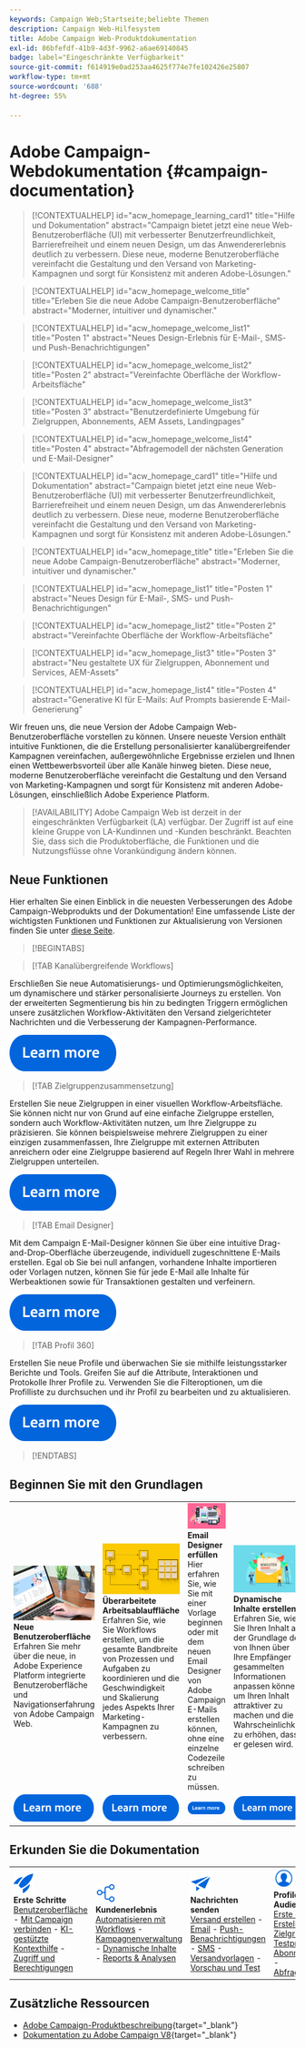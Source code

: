 ```yaml
---
keywords: Campaign Web;Startseite;beliebte Themen
description: Campaign Web-Hilfesystem
title: Adobe Campaign Web-Produktdokumentation
exl-id: 86bfefdf-41b9-4d3f-9962-a6ae69140845
badge: label="Eingeschränkte Verfügbarkeit"
source-git-commit: f614919e0ad253aa4625f774e7fe102426e25807
workflow-type: tm+mt
source-wordcount: '688'
ht-degree: 55%

---
```


# Adobe Campaign-Webdokumentation {#campaign-documentation}

>[!CONTEXTUALHELP]
>id="acw_homepage_learning_card1"
>title="Hilfe und Dokumentation"
>abstract="Campaign bietet jetzt eine neue Web-Benutzeroberfläche (UI) mit verbesserter Benutzerfreundlichkeit, Barrierefreiheit und einem neuen Design, um das Anwendererlebnis deutlich zu verbessern. Diese neue, moderne Benutzeroberfläche vereinfacht die Gestaltung und den Versand von Marketing-Kampagnen und sorgt für Konsistenz mit anderen Adobe-Lösungen."

>[!CONTEXTUALHELP]
>id="acw_homepage_welcome_title"
>title="Erleben Sie die neue Adobe Campaign-Benutzeroberfläche"
>abstract="Moderner, intuitiver und dynamischer."

>[!CONTEXTUALHELP]
>id="acw_homepage_welcome_list1"
>title="Posten 1"
>abstract="Neues Design-Erlebnis für E-Mail-, SMS- und Push-Benachrichtigungen"

>[!CONTEXTUALHELP]
>id="acw_homepage_welcome_list2"
>title="Posten 2"
>abstract="Vereinfachte Oberfläche der Workflow-Arbeitsfläche"

>[!CONTEXTUALHELP]
>id="acw_homepage_welcome_list3"
>title="Posten 3"
>abstract="Benutzerdefinierte Umgebung für Zielgruppen, Abonnements, AEM Assets, Landingpages"

>[!CONTEXTUALHELP]
>id="acw_homepage_welcome_list4"
>title="Posten 4"
>abstract="Abfragemodell der nächsten Generation und E-Mail-Designer"

<!--
>[!CONTEXTUALHELP]
>id="acw_homepage_welcome_list5"
>title="Item 5"
>abstract="Additional Item"-->

<!-- TO REMOVE BELOW-->

>[!CONTEXTUALHELP]
>id="acw_homepage_card1"
>title="Hilfe und Dokumentation"
>abstract="Campaign bietet jetzt eine neue Web-Benutzeroberfläche (UI) mit verbesserter Benutzerfreundlichkeit, Barrierefreiheit und einem neuen Design, um das Anwendererlebnis deutlich zu verbessern. Diese neue, moderne Benutzeroberfläche vereinfacht die Gestaltung und den Versand von Marketing-Kampagnen und sorgt für Konsistenz mit anderen Adobe-Lösungen."

>[!CONTEXTUALHELP]
>id="acw_homepage_title"
>title="Erleben Sie die neue Adobe Campaign-Benutzeroberfläche"
>abstract="Moderner, intuitiver und dynamischer."

>[!CONTEXTUALHELP]
>id="acw_homepage_list1"
>title="Posten 1"
>abstract="Neues Design für E-Mail-, SMS- und Push-Benachrichtigungen"

>[!CONTEXTUALHELP]
>id="acw_homepage_list2"
>title="Posten 2"
>abstract="Vereinfachte Oberfläche der Workflow-Arbeitsfläche"

>[!CONTEXTUALHELP]
>id="acw_homepage_list3"
>title="Posten 3"
>abstract="Neu gestaltete UX für Zielgruppen, Abonnement und Services, AEM-Assets"

>[!CONTEXTUALHELP]
>id="acw_homepage_list4"
>title="Posten 4"
>abstract="Generative KI für E-Mails: Auf Prompts basierende E-Mail-Generierung"

<!--TO REMOVE ABOVE-->

Wir freuen uns, die neue Version der Adobe Campaign Web-Benutzeroberfläche vorstellen zu können. Unsere neueste Version enthält intuitive Funktionen, die die Erstellung personalisierter kanalübergreifender Kampagnen vereinfachen, außergewöhnliche Ergebnisse erzielen und Ihnen einen Wettbewerbsvorteil über alle Kanäle hinweg bieten. Diese neue, moderne Benutzeroberfläche vereinfacht die Gestaltung und den Versand von Marketing-Kampagnen und sorgt für Konsistenz mit anderen Adobe-Lösungen, einschließlich Adobe Experience Platform.

>[!AVAILABILITY]
> Adobe Campaign Web ist derzeit in der eingeschränkten Verfügbarkeit (LA) verfügbar. Der Zugriff ist auf eine kleine Gruppe von LA-Kundinnen und -Kunden beschränkt. Beachten Sie, dass sich die Produktoberfläche, die Funktionen und die Nutzungsflüsse ohne Vorankündigung ändern können.

## Neue Funktionen

Hier erhalten Sie einen Einblick in die neuesten Verbesserungen des Adobe Campaign-Webprodukts und der Dokumentation! Eine umfassende Liste der wichtigsten Funktionen und Funktionen zur Aktualisierung von Versionen finden Sie unter [diese Seite](rn/whats-new.md).

>[!BEGINTABS]

>[!TAB Kanalübergreifende Workflows]

Erschließen Sie neue Automatisierungs- und Optimierungsmöglichkeiten, um dynamischere und stärker personalisierte Journeys zu erstellen. Von der erweiterten Segmentierung bis hin zu bedingten Triggern ermöglichen unsere zusätzlichen Workflow-Aktivitäten den Versand zielgerichteter Nachrichten und die Verbesserung der Kampagnen-Performance.

[![Bild](assets/do-not-localize/learn-more-button.svg)](workflows/gs-workflows.md)

>[!TAB Zielgruppenzusammensetzung]

Erstellen Sie neue Zielgruppen in einer visuellen Workflow-Arbeitsfläche. Sie können nicht nur von Grund auf eine einfache Zielgruppe erstellen, sondern auch Workflow-Aktivitäten nutzen, um Ihre Zielgruppe zu präzisieren. Sie können beispielsweise mehrere Zielgruppen zu einer einzigen zusammenfassen, Ihre Zielgruppe mit externen Attributen anreichern oder eine Zielgruppe basierend auf Regeln Ihrer Wahl in mehrere Zielgruppen unterteilen.

[![Bild](assets/do-not-localize/learn-more-button.svg)](audience/create-audience.md)

>[!TAB Email Designer]

Mit dem Campaign E-Mail-Designer können Sie über eine intuitive Drag-and-Drop-Oberfläche überzeugende, individuell zugeschnittene E-Mails erstellen. Egal ob Sie bei null anfangen, vorhandene Inhalte importieren oder Vorlagen nutzen, können Sie für jede E-Mail alle Inhalte für Werbeaktionen sowie für Transaktionen gestalten und verfeinern.

[![Bild](assets/do-not-localize/learn-more-button.svg)](email/get-started-email-designer.md)

>[!TAB Profil 360]

Erstellen Sie neue Profile und überwachen Sie sie mithilfe leistungsstarker Berichte und Tools. Greifen Sie auf die Attribute, Interaktionen und Protokolle Ihrer Profile zu. Verwenden Sie die Filteroptionen, um die Profilliste zu durchsuchen und ihr Profil zu bearbeiten und zu aktualisieren.

[![Bild](assets/do-not-localize/learn-more-button.svg)](audience/gs-audiences-recipients.md)

>[!ENDTABS]

## Beginnen Sie mit den Grundlagen

<table style="table-layout:fixed">
  <tr style="border: 0;">
    <td>
    <a href="get-started/user-interface.md"><img src="assets/do-not-localize/menu-ui.jpeg"></a>
    <div><strong>Neue Benutzeroberfläche</strong><br/>Erfahren Sie mehr über die neue, in Adobe Experience Platform integrierte Benutzeroberfläche und Navigationserfahrung von Adobe Campaign Web.</div>
    </td>
    <td>
    <a href="workflows/gs-workflows.md"><img src="assets/do-not-localize/menu-workflows.jpeg"></a>
    <div><strong>Überarbeitete Arbeitsablauffläche</strong><br/>Erfahren Sie, wie Sie Workflows erstellen, um die gesamte Bandbreite von Prozessen und Aufgaben zu koordinieren und die Geschwindigkeit und Skalierung jedes Aspekts Ihrer Marketing-Kampagnen zu verbessern.</div><br/>
    </td>
    <td>
    <a href="email/get-started-email-designer.md"><img src="assets/do-not-localize/menu-email.png"></a>
    <div><strong>Email Designer erfüllen</strong><br/>Hier erfahren Sie, wie Sie mit einer Vorlage beginnen oder mit dem neuen Email Designer von Adobe Campaign E-Mails erstellen können, ohne eine einzelne Codezeile schreiben zu müssen.
    </div></td>
    <td>
    <a href="personalization/gs-personalization.md"><img src="assets/do-not-localize/menu-dynamic.png"></a>
    <div><strong>Dynamische Inhalte erstellen</strong><br/>Erfahren Sie, wie Sie Ihren Inhalt auf der Grundlage der von Ihnen über Ihre Empfänger gesammelten Informationen anpassen können, um Ihren Inhalt attraktiver zu machen und die Wahrscheinlichkeit zu erhöhen, dass er gelesen wird.</div>
    </td>
  </tr>
  <tr style="border: 0;">
    <td align="center"><a href="get-started/user-interface.md"><img src="assets/do-not-localize/learn-more-button.svg"></a></td>
    <td align="center"><a href="workflows/gs-workflows.md"><img src="assets/do-not-localize/learn-more-button.svg"></a></td>
    <td align="center"><a href="email/get-started-email-designer.md"><img src="assets/do-not-localize/learn-more-button.svg"></a></td>
    <td align="center"><a href="personalization/gs-personalization.md"><img src="assets/do-not-localize/learn-more-button.svg"></a></td>
    </tr>
</table>

## Erkunden Sie die Dokumentation

<table style="table-layout:auto">
  <tr style="border: 0;">
    <td>
      <img src="assets/do-not-localize/icon-start.svg" width="35px">
    <br/>
      <strong>Erste Schritte</strong><br/><a href="get-started/user-interface.md">Benutzeroberfläche</a> - <a href="get-started/connect-to-campaign.md">Mit Campaign verbinden</a> - <a href="get-started/using-ai.md">KI-gestützte Kontexthilfe</a> - <a href="get-started/permissions.md">Zugriff und Berechtigungen</a>
    </td>
    <td>
      <img src="assets/do-not-localize/icon-experience.svg" width="35px">
    <br/>
      <strong>Kundenerlebnis</strong><br/><a href="workflows/gs-workflows.md" target="_blank">Automatisieren mit Workflows</a> - <a href="campaigns/gs-campaigns.md" target="_blank">Kampagnenverwaltung</a> - <a href="personalization/gs-personalization.md">Dynamische Inhalte</a> - <a href="reporting/gs-reports.md">Reports &amp; Analysen</a>
    </td>
    <td>
      <img src="assets/do-not-localize/icon-message.svg" width="35px">
    <br/>
      <strong>Nachrichten senden</strong><br/><a href="msg/gs-deliveries.md">Versand erstellen</a> - <a href="email/create-email.md">Email</a> -  <a href="push/gs-push.md">Push-Benachrichtigungen</a> - <a href="sms/gs-sms.md">SMS</a> - <a href="msg/delivery-template.md">Versandvorlagen</a> - <a href="preview-test/preview-test.md">Vorschau und Test</a> 
    </td>
    <td>
      <img src="assets/do-not-localize/icon_profile.svg" width="35px">
    <br/>
      <strong>Profile und Audiences</strong><br/><a href="audience/gs-audiences-recipients.md">Erste Schritte</a> - <a href="audience/create-audience.md">Erstellen von Zielgruppen</a> - <a href="audience/test-profiles.md">Testprofile</a> - <a href="audience/manage-services.md">Abonnementdienste</a> - <a href="query/query-modeler-overview.md">Abfragemodellierung</a>
    </td>
  </tr>
</table>

## Zusätzliche Ressourcen

* [Adobe Campaign-Produktbeschreibung](https://helpx.adobe.com/de/legal/product-descriptions/adobe-campaign-managed-cloud-services.html){target="_blank"}
* [Dokumentation zu Adobe Campaign V8](https://experienceleague.adobe.com/docs/campaign-v8.html?lang=de){target="_blank"}